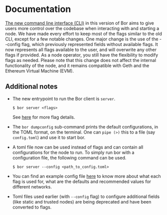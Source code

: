
# Documentation

[The new command line interface (CLI)](./cli) in this version of Bor aims to give users more control over the codebase when interacting with and starting a node. We have made every effort to keep most of the flags similar to the old CLI, except for a few notable changes. One major change is the use of the --config flag, which previously represented fields without available flags. It now represents all flags available to the user, and will overwrite any other flags if provided. As a node operator, you still have the flexibility to modify flags as needed. Please note that this change does not affect the internal functionality of the node, and it remains compatible with Geth and the Ethereum Virtual Machine (EVM).

## Additional notes

- The new entrypoint to run the Bor client is ```server```.

  ```
  $ bor server <flags>
  ```

  See [here](./cli/server.md) for more flag details.

- The `bor dumpconfig` sub-command prints the default configurations, in the TOML format, on the terminal. One can `pipe (>)` this to a file (say `config.toml`) and use it to start bor. 

- A toml file now can be used instead of flags and can contain all configurations for the node to run. To simply run bor with a configuration file, the following command can be used. 

  ```
  $ bor server --config <path_to_config.toml>
  ```

- You can find an example config file [here](./cli/example_config.toml) to know more about what each flag is used for, what are the defaults and recommended values for different networks. 

- Toml files used earlier (with `--config` flag) to configure additional fields (like static and trusted nodes) are being deprecated and have been converted to flags. 
